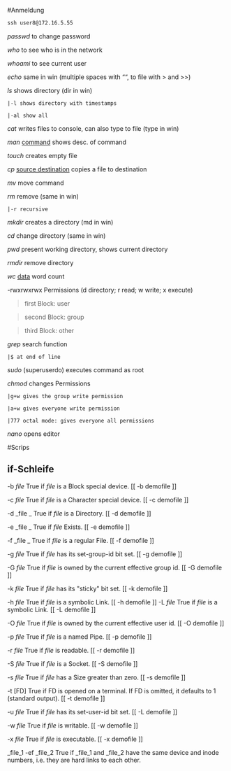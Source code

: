 #Anmeldung

~~~cmd
ssh user8@172.16.5.55
~~~
*passwd* to change password

*who* to see who is in the network

*whoami* to see current user

*echo* same in win (multiple spaces with ““, to file with > and >>)

*ls* shows directory (dir in win)

    |-l shows directory with timestamps

    |-al show all

*cat* writes files to console, can also type to file (type in win)

*man* <u>command</u> shows desc. of command

*touch* creates empty file

*cp* <u>source destination</u> copies a file to destination

*mv* move command

*rm* remove (same in win)

    |-r recursive

*mkdir* creates a directory (md in win)

*cd* change directory (same in win)

*pwd* present working directory, shows current directory

*rmdir* remove directory

*wc* <u>data</u> word count

-rwxrwxrwx Permissions (d directory; r read; w write; x execute)

>first Block: user

>second Block: group

>third Block: other

*grep* search function

    |$ at end of line

*sudo* (superuserdo) executes command as root

*chmod* changes Permissions

    |g+w gives the group write permission

    |a+w gives everyone write permission

    |777 octal mode: gives everyone all permissions

*nano* opens editor

#Scrips

## if-Schleife

-b _file_      True if _file_ is a Block special device. [[ -b demofile ]]

 -c _file_      True if _file_ is a Character special device. [[ -c demofile ]]

 -d _file _     True if _file_ is a Directory. [[ -d demofile ]]

 -e _file _     True if _file_ Exists. [[ -e demofile ]]

 -f _file _     True if _file_ is a regular File. [[ -f demofile ]]

 -g _file_      True if _file_ has its set-group-id bit set. [[ -g demofile ]]

 -G _file_      True if _file_ is owned by the current effective group id. [[ -G demofile ]]

 -k _file_      True if _file_ has its "sticky" bit set. [[ -k demofile ]]

 -h _file_      True if _file_ is a symbolic Link. [[ -h demofile ]]
 -L _file_      True if _file_ is a symbolic Link. [[ -L demofile ]]

 -O _file_      True if _file_ is owned by the current effective user id. [[ -O demofile ]]

 -p _file_      True if _file_ is a named Pipe. [[ -p demofile ]]

 -r _file_      True if _file_ is readable. [[ -r demofile ]]

 -S _file_      True if _file_ is a Socket. [[ -S demofile ]]

 -s _file_      True if _file_ has a Size greater than zero. [[ -s demofile ]]

 -t [FD]      True if FD is opened on a terminal.  If FD is omitted, it defaults to 1 (standard output). [[ -t demofile ]]

 -u _file_      True if _file_ has its set-user-id bit set. [[ -L demofile ]]

 -w _file_      True if _file_ is writable. [[ -w demofile ]]

 -x _file_      True if _file_ is executable. [[ -x demofile ]]

_file_1 -ef _file_2    True if _file_1 and _file_2 have the same device and inode numbers,  i.e. they are hard links to each other.